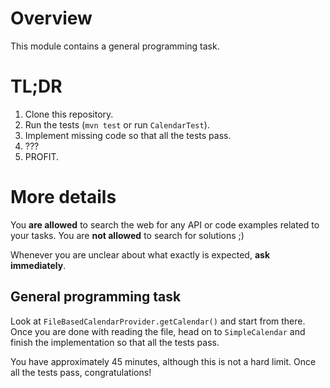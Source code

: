 # Overview

This module contains a general programming task.

# TL;DR

1. Clone this repository.
1. Run the tests (`mvn test` or run `CalendarTest`).
1. Implement missing code so that all the tests pass.
1. ???
1. PROFIT.

# More details

You **are allowed** to search the web for any API or code examples related to your tasks. You are **not allowed** to search for solutions ;) 

Whenever you are unclear about what exactly is expected, **ask immediately**.

## General programming task

Look at `FileBasedCalendarProvider.getCalendar()` and start from there. Once you are done with reading the file, head on to `SimpleCalendar` and finish the implementation so that all the tests pass.

You have approximately 45 minutes, although this is not a hard limit. Once all the tests pass, congratulations!
